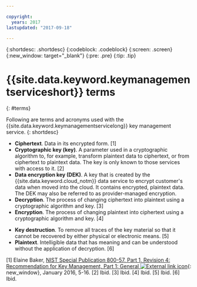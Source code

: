 ```yaml
---

copyright:
  years: 2017
lastupdated: "2017-09-18"

---
```


{:shortdesc: .shortdesc}
{:codeblock: .codeblock}
{:screen: .screen}
{:new_window: target="_blank"}
{:pre: .pre}
{:tip: .tip}

# {{site.data.keyword.keymanagementserviceshort}} terms
{: #terms}

Following are terms and acronyms used with the {{site.data.keyword.keymanagementservicelong}} key management service.
{: shortdesc} 

<!-- This page shows in staging only -->

- **Ciphertext**. Data in its encrypted form. [1]
- **Cryptographic key (key)**. A parameter used in a cryptographic algorithm to, for example, transform plaintext data to ciphertext, or from ciphertext to plaintext data. The key is only known to those services with access to it. [2]
- **Data encryption key (DEK)**. A key that is created by the {{site.data.keyword.cloud_notm}} data service to encrypt customer's data when moved into the cloud. It contains encrypted, plaintext data. The DEK may also be referred to as provider-managed encryption.
- **Decryption**. The process of changing ciphertext into plaintext using a cryptographic algorithm and key. [3]  
- **Encryption**. The process of changing plaintext into ciphertext using a cryptographic algorithm and key. [4]

<!-- Comment by Crystal: Providing a definition for IAM roles (and a link to how those roles map to actions in Key Protect) might be more useful here. 
- **{{site.data.keyword.cloud_notm}} Identity and Access Management (IAM)**. Helps safeguard your systems, data, and applications from unauthorized access. More information is available under [Security Services ![External link icon](../../icons/launch-glyph.svg "External link icon")](https://www.ibm.com/security/services/identity-and-access-management-services/){: new_window}-->

- **Key destruction**. To remove all traces of the key material so that it cannot be recovered by either physical or electronic means. [5]
- **Plaintext**. Intelligible data that has meaning and can be understood without the application of decryption. [6]

[1] Elaine Baker, [NIST Special Publication 800-57, Part 1, Revision 4: Recommendation for Key Management, Part 1: General ![External link icon](../../icons/launch-glyph.svg "External link icon")](http://nvlpubs.nist.gov/nistpubs/SpecialPublications/NIST.SP.800-57pt1r4.pdf){: new_window}, January 2016, 5-16.
[2] Ibid.
[3] Ibid.
[4] Ibid.
[5] Ibid.
[6] Ibid.
